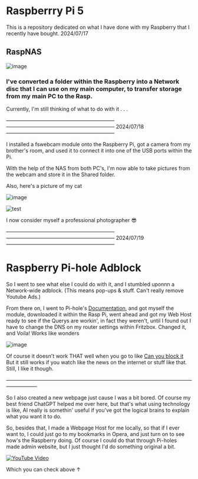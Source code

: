 # Raspberrry Pi 5

This is a repository dedicated on what I have done with my Raspberry that I recently have bought. 2024/07/17

## RaspNAS

![image](https://github.com/user-attachments/assets/232eac97-c147-42b6-bbc3-1a4684436694)

### I've converted a folder within the Raspberry into a Network disc that I can use on my main computer, to transfer storage from my main PC to the Rasp.

Currently, I'm still thinking of what to do with it . . .

—————————————————————
————————————————————— 2024/07/18
—————————————————————

I installed a fswebcam module onto the Raspberry Pi, got a camera from my brother's room, and used it to connect it into one of the USB ports within the Pi. 

With the help of the NAS from both PC's, I'm now able to take pictures from the webcam and store it in the Shared folder.

Also, here's a picture of my cat

![image](https://github.com/user-attachments/assets/199b460b-62b0-4fbc-8410-3e8d84a62f62)

![test](https://github.com/user-attachments/assets/3f4ab9f0-eb2c-4ee8-af61-7867057818c2)

I now consider myself a professional photographer 😎

—————————————————————
————————————————————— 2024/07/19
—————————————————————

# Raspberry Pi-hole Adblock

So I went to see what else I could do with it, and I stumbled uponnn a Network-wide adblock. (This means pop-ups & stuff. Can't really remove Youtube Ads.)

From there on, I went to Pi-hole's [Documentation](https://docs.pi-hole.net), and got myself the module, downloaded it within the Rasp Pi, went ahead and got my Web Host ready to see if the Querys are workin', in fact they weren't,
until I found out I have to change the DNS on my router settings within Fritzbox. Changed it, and Voila! Works like wonders

![image](https://github.com/user-attachments/assets/e48b3108-a4b4-4c02-819f-1d1dd27e57c2)

Of course it doesn't work THAT well when you go to like [Can you block it](https://canyoublockit.com/) But it still works if you watch like the news on the internet or stuff like that. Still, I like it though.

——————————————————————————————————————————

So I also created a new webpage just cause I was a bit bored. Of course my best friend ChatGPT helped me over here, but that's what using technology is like, AI really is somethin' useful if you've got the logical brains to explain what you want it to do.

So, besides that, I made a Webpage Host for me locally, so that if I ever want to, I could just go to my bookmarks in Opera, and just turn on to see how's the Raspberry doing. Of course I could do that through Pi-holes made admin website, but I just thought I'd do something original a bit. 

[![YouTube Video](https://github.com/user-attachments/assets/fb64f906-210a-401c-8fb8-ce3669c5b0a2)](https://youtu.be/lj41x1Znwgw)

Which you can check above ↑

